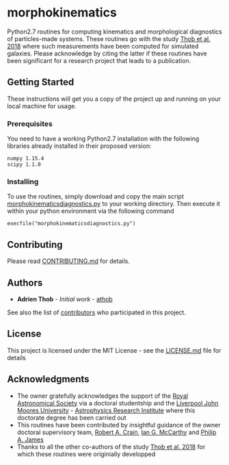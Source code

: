 # morphokinematics

Python2.7 routines for computing kinematics and morphological diagnostics of particles-made systems. These routines go with the study [Thob et al. 2018](http://arxiv.org/abs/1811.01954) where such measurements have been computed for simulated galaxies. Please acknowledge by citing the latter if these routines have been significant for a research project that leads to a publication. 

## Getting Started

These instructions will get you a copy of the project up and running on your local machine for usage.

### Prerequisites

You need to have a working Python2.7 installation with the following libraries already installed in their proposed version:

```
numpy 1.15.4
scipy 1.1.0
```

### Installing

To use the routines, simply download and copy the main script [morphokinematicsdiagnostics.py](morphokinematicsdiagnostics.py) to your working directory. Then execute it within your python environment via the following command

```
execfile("morphokinematicsdiagnostics.py")
```
## Contributing

Please read [CONTRIBUTING.md](CONTRIBUTING.md) for details.

## Authors

* **Adrien Thob** - *Initial work* - [athob](http://github.com/athob)

See also the list of [contributors](http://github.com/athob/morphokinematics/contributors) who participated in this project.

## License

This project is licensed under the MIT License - see the [LICENSE.md](LICENSE.md) file for details

## Acknowledgments

* The owner gratefully acknowledges the support of the [Royal Astronomical Society](http://ras.ac.uk/) via a doctoral studentship and the [Liverpool John Moores University](http://www.ljmu.ac.uk/) - [Astrophysics Research Institute](http://www.astro.ljmu.ac.uk) where this doctorate degree has been carried out
* This routines have been contributed by insightful guidance of the owner doctoral supervisory team, [Robert A. Crain](http://www.astro.ljmu.ac.uk/~astrcrai/), [Ian G. McCarthy](http://www.astro.ljmu.ac.uk/~igm/) and [Philip A. James](http://www.ljmu.ac.uk/about-us/staff-profiles/faculty-of-engineering-and-technology/astrophysics-research-institute/philip-james)
* Thanks to all the other co-authors of the study [Thob et al. 2018](http://arxiv.org/abs/1811.01954) for which these routines were originially developped
